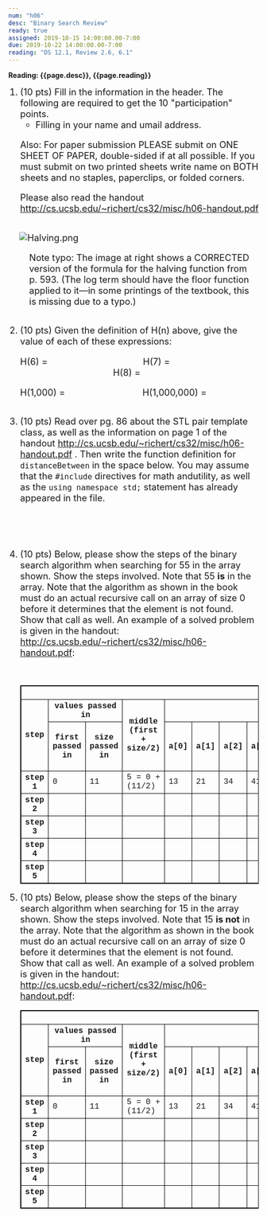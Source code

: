 ```yaml
---
num: "h06"
desc: "Binary Search Review"
ready: true
assigned: 2019-10-15 14:00:00.00-7:00
due: 2019-10-22 14:00:00.00-7:00
reading: "DS 12.1, Review 2.6, 6.1"
---
```


<b>Reading: {{page.desc}}, {{page.reading}}</b>

<ol start="1">

<span style="font-size:1.3em;">
<li>(10 pts) Fill in the information in the header. The following are required to get the 10 "participation" points.
    <ul>
    <li>Filling in your name and umail address.<br /></li>
    </ul>
    <p>Also: For paper submission PLEASE submit on ONE SHEET OF PAPER, double-sided if at all possible. If you must submit on two printed sheets write name on BOTH sheets and no staples, paperclips, or folded corners.<br />
    </p>
 </li>

Please also read the handout <a href="http://cs.ucsb.edu/~richert/cs32/misc/h06-handout.pdf" title="h06 Handout">http://cs.ucsb.edu/~richert/cs32/misc/h06-handout.pdf</a>

<div style="float:right; width:500px"> 
<div style="margin: 1em;">
<p><img src="http://www.cs.ucsb.edu/~pconrad/images/cs32/DS4/50/Halving.png" alt="Halving.png" />
</p>
</div>
</div>
<div style="padding: 0.5em; margin: 0.5em;">
<p>Note typo: The image at right shows a CORRECTED version of the formula for the halving function from p. 593. (The log term should have the floor function applied to it&#8212;in some printings of the textbook, this is missing due to a typo.)
</p>
</div>



 <li style='margin-bottom:2em;'>(10 pts) Given the definition of H(n) above, give the value of each of these expressions:
 <p></p>
 H(6) = &emsp;&emsp;&emsp;&emsp;&emsp;&emsp;&emsp;&emsp;&emsp;&emsp;
 H(7) = &emsp;&emsp;&emsp;&emsp;&emsp;&emsp;&emsp;&emsp;&emsp;&emsp;
 H(8) =
 <p></p>
 H(1,000) = &emsp;&emsp;&emsp;&emsp;&emsp;&emsp;&emsp;&emsp;
 H(1,000,000) = 
</li>

<li style='margin-bottom:5em;'>(10 pts) Read over pg. 86 about the STL pair template class, as well as the information on page 1 of the handout <a href="http://cs.ucsb.edu/~richert/cs32/misc/h06-handout.pdf" title="h06 Handout">http://cs.ucsb.edu/~richert/cs32/misc/h06-handout.pdf</a>
. Then write the function definition for <code>distanceBetween</code> in the space below. You may assume that the <code>#include</code> directives for math andutility, as well as the <code>using namespace std;</code> statement has already appeared in the file.

<div class="pagebreak"></div>

<span style="font-size:1.3em;">
<li style='margin-bottom:3em;'>(10 pts) Below, please show the steps of the binary search algorithm when searching for 55 in the array shown. Show the steps involved. Note that 55 <b>is</b> in the array. Note that the algorithm as shown in the book must do an actual recursive call on an array of size 0 before it determines that the element is not found. Show that call as well. An example of a solved problem is given in the handout: <a href="http://cs.ucsb.edu/~richert/cs32/misc/h06-handout.pdf" title="h06 Handout">http://cs.ucsb.edu/~richert/cs32/misc/h06-handout.pdf</a>:
</li>
</span>

<style>
table, th, td {
  border: 1px solid black;
}
</style>
<font size="2" face="Courier" >
<table class="algorithmStep">
<tr>
<th colspan="17"> target=55
</th></tr>
<tr>
<th rowspan="2"> step
</th>
<th colspan="2"> values passed in
</th>
<th rowspan="2"> middle<br />(first + size/2)
</th>
<th colspan="11"> array values
</th>
<th colspan="2"> values passed to next step
</th></tr>
<tr>
<th> first <br />passed in
</th>
<th> size <br />passed in
</th>
<th> a[0]
</th>
<th> a[1]
</th>
<th> a[2]
</th>
<th> a[3]
</th>
<th> a[4]
</th>
<th> a[5]
</th>
<th> a[6]
</th>
<th> a[7]
</th>
<th> a[8]
</th>
<th> a[9]
</th>
<th> a[10]
</th>
<th> first = <br />first, or<br />middle+1
</th>
<th> size = <br />size/2, or<br />(size-1)/2
</th></tr>
<tr>
<th> step 1
</th>
<td> 0
</td>
<td> 11
</td>
<td> 5 = 0 + (11/2)
</td>
<td> 13
</td>
<td> 21
</td>
<td> 34
</td>
<td> 41
</td>
<td> 55
</td>
<td> <u>66</u>
</td>
<td> 72
</td>
<td> 86
</td>
<td> 94
</td>
<td> 107
</td>
<td> 118
</td>
<td> &#160;&#160;&#160;&#160;&#160;&#160;&#160;
</td>
<td> &#160;&#160;&#160;&#160;&#160;&#160;&#160;
</td></tr>
<tr>
<th> step 2
</th>
<td>
</td>
<td>
</td>
<td>
</td>
<td>
</td>
<td>
</td>
<td>
</td>
<td>
</td>
<td>
</td>
<td>
</td>
<td>
</td>
<td>
</td>
<td>
</td>
<td>
</td>
<td>
</td>
<td> &#160;&#160;&#160;&#160;
</td>
<td> &#160;&#160;&#160;&#160;
</td></tr>
<tr>
<th> step 3
</th>
<td>
</td>
<td>
</td>
<td>
</td>
<td>
</td>
<td>
</td>
<td>
</td>
<td>
</td>
<td>
</td>
<td>
</td>
<td>
</td>
<td>
</td>
<td>
</td>
<td>
</td>
<td>
</td>
<td> &#160;&#160;&#160;&#160;
</td>
<td> &#160;&#160;&#160;&#160;
</td></tr>
<tr>
<th> step 4
</th>
<td>
</td>
<td>
</td>
<td>
</td>
<td>
</td>
<td>
</td>
<td>
</td>
<td>
</td>
<td>
</td>
<td>
</td>
<td>
</td>
<td>
</td>
<td>
</td>
<td>
</td>
<td>
</td>
<td> &#160;&#160;&#160;&#160;
</td>
<td> &#160;&#160;&#160;&#160;
</td></tr>
<tr>
<th> step 5
</th>
<td>
</td>
<td>
</td>
<td>
</td>
<td>
</td>
<td>
</td>
<td>
</td>
<td>
</td>
<td>
</td>
<td>
</td>
<td>
</td>
<td>
</td>
<td>
</td>
<td>
</td>
<td>
</td>
<td> &#160;&#160;&#160;&#160;
</td>
<td> &#160;&#160;&#160;&#160;
</td></tr></table>
</font>

<span style="font-size:1.3em;">
<li style='margin-bottom:1em;'>(10 pts) Below, please show the steps of the binary search algorithm when searching for 15 in the array shown. Show the steps involved. Note that 15 <b>is not</b> in the array. Note that the algorithm as shown in the book must do an actual recursive call on an array of size 0 before it determines that the element is not found. Show that call as well. An example of a solved problem is given in the handout: <a href="http://cs.ucsb.edu/~richert/cs32/misc/h06-handout.pdf" title="h06 Handout">http://cs.ucsb.edu/~richert/cs32/misc/h06-handout.pdf</a>:
</li>

<font size="2" face="Courier" >
<table class="algorithmStep">
<tr>
<th colspan="17"> target=15
</th></tr>
<tr>
<th rowspan="2"> step
</th>
<th colspan="2"> values passed in
</th>
<th rowspan="2"> middle<br />(first + size/2)
</th>
<th colspan="11"> array values
</th>
<th colspan="2"> values passed to next step
</th></tr>
<tr>
<th> first <br />passed in
</th>
<th> size <br />passed in
</th>
<th> a[0]
</th>
<th> a[1]
</th>
<th> a[2]
</th>
<th> a[3]
</th>
<th> a[4]
</th>
<th> a[5]
</th>
<th> a[6]
</th>
<th> a[7]
</th>
<th> a[8]
</th>
<th> a[9]
</th>
<th> a[10]
</th>
<th> first = <br />first, or<br />middle+1
</th>
<th> size = <br />size/2, or<br />(size-1)/2
</th></tr>
<tr>
<th> step 1
</th>
<td> 0
</td>
<td> 11
</td>
<td> 5 = 0 + (11/2)
</td>
<td> 13
</td>
<td> 21
</td>
<td> 34
</td>
<td> 41
</td>
<td> 55
</td>
<td> <u>66</u>
</td>
<td> 72
</td>
<td> 86
</td>
<td> 94
</td>
<td> 107
</td>
<td> 118
</td>
<td> &#160;&#160;&#160;&#160;&#160;&#160;&#160;
</td>
<td> &#160;&#160;&#160;&#160;&#160;&#160;&#160;
</td></tr>
<tr>
<th> step 2
</th>
<td>
</td>
<td>
</td>
<td>
</td>
<td>
</td>
<td>
</td>
<td>
</td>
<td>
</td>
<td>
</td>
<td>
</td>
<td>
</td>
<td>
</td>
<td>
</td>
<td>
</td>
<td>
</td>
<td> &#160;&#160;&#160;&#160;
</td>
<td> &#160;&#160;&#160;&#160;
</td></tr>
<tr>
<th> step 3
</th>
<td>
</td>
<td>
</td>
<td>
</td>
<td>
</td>
<td>
</td>
<td>
</td>
<td>
</td>
<td>
</td>
<td>
</td>
<td>
</td>
<td>
</td>
<td>
</td>
<td>
</td>
<td>
</td>
<td> &#160;&#160;&#160;&#160;
</td>
<td> &#160;&#160;&#160;&#160;
</td></tr>
<tr>
<th> step 4
</th>
<td>
</td>
<td>
</td>
<td>
</td>
<td>
</td>
<td>
</td>
<td>
</td>
<td>
</td>
<td>
</td>
<td>
</td>
<td>
</td>
<td>
</td>
<td>
</td>
<td>
</td>
<td>
</td>
<td> &#160;&#160;&#160;&#160;
</td>
<td> &#160;&#160;&#160;&#160;
</td></tr>
<tr>
<th> step 5
</th>
<td>
</td>
<td>
</td>
<td>
</td>
<td>
</td>
<td>
</td>
<td>
</td>
<td>
</td>
<td>
</td>
<td>
</td>
<td>
</td>
<td>
</td>
<td>
</td>
<td>
</td>
<td>
</td>
<td> &#160;&#160;&#160;&#160;
</td>
<td> &#160;&#160;&#160;&#160;
</td></tr></table>
</font>
</span>